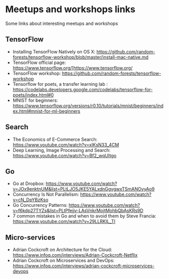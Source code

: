 # Meetups and workshops links
Some links about interesting meetups and workshops

## TensorFlow

 - Installing TensorFlow Natively on OS X: https://github.com/random-forests/tensorflow-workshop/blob/master/install-mac-native.md
 - TensorFlow official page: https://www.tensorflow.org/]https://www.tensorflow.org/
 - TensorFlow workshop: https://github.com/random-forests/tensorflow-workshop
 - Tensorflow for poets, a transfer learning lab : https://codelabs.developers.google.com/codelabs/tensorflow-for-poets/index.html#0
 - MNIST for beginners: https://www.tensorflow.org/versions/r0.10/tutorials/mnist/beginners/index.html#mnist-for-ml-beginners

## Search
 - The Economics of E-Commerce Search: https://www.youtube.com/watch?v=xIKsN33_4CM
 - Deep Learning, Image Processing and Search: https://www.youtube.com/watch?v=Bf2_wqUItgo
 
## Go
 - Go at Dropbox: https://www.youtube.com/watch?v=JOx9enktnUM&list=PLtLJO5JKE5YALxdnGgvgwxTSmANOvyAo9
 - Concurrency Is Not Parallelism: https://www.youtube.com/watch?v=cN_DpYBzKso
 - Go Concurrency Patterns: https://www.youtube.com/watch?v=f6kdp27TYZs&list=PLtPfejjv-LAsVnkrMojtMohbQbAsKRs9D
 - 7 common mistakes in Go and when to avoid them by Steve Francia: https://www.youtube.com/watch?v=29LLRKIL_TI

## Micro-services
 - Adrian Cockcroft on Architecture for the Cloud: https://www.infoq.com/interviews/Adrian-Cockcroft-Netflix
 - Adrian Cockcroft on Microservices and DevOps: https://www.infoq.com/interviews/adrian-cockcroft-microservices-devops
 
